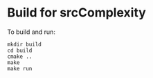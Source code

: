 # Build for srcComplexity

To build and run:

```console
mkdir build
cd build
cmake ..
make
make run
```
